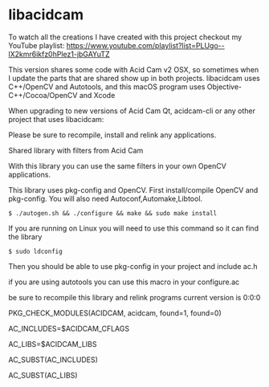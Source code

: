 # libacidcam

To watch all the creations I have created with this project checkout my YouTube playlist: https://www.youtube.com/playlist?list=PLUgo--lX2kmr6ikfz0hPlez1-jbGAYuTZ

This version shares some code with Acid Cam v2 OSX, so sometimes when I update the parts that are shared show up in both projects. libacidcam uses C++/OpenCV and Autotools, and this macOS program uses Objective-C++/Cocoa/OpenCV and Xcode

When upgrading to new versions of Acid Cam Qt, acidcam-cli or any other project that uses libacidcam:

Please be sure to recompile, install and relink any applications.

Shared library with filters from Acid Cam

With this library you can use the same filters in your own OpenCV applications.

This library uses pkg-config and OpenCV. First install/compile OpenCV and pkg-config. You will also need Autoconf,Automake,Libtool.
	
	$ ./autogen.sh && ./configure && make && sudo make install

If you are running on Linux you will need to use this command so it can find the library

	$ sudo ldconfig

Then you should be able to use pkg-config in your project and include ac.h

if you are using autotools you can use this macro in your configure.ac

be sure to recompile this library and relink programs current version is 0:0:0

PKG_CHECK_MODULES(ACIDCAM, acidcam, found=1, found=0)

AC_INCLUDES=$ACIDCAM_CFLAGS

AC_LIBS=$ACIDCAM_LIBS

AC_SUBST(AC_INCLUDES)

AC_SUBST(AC_LIBS)



